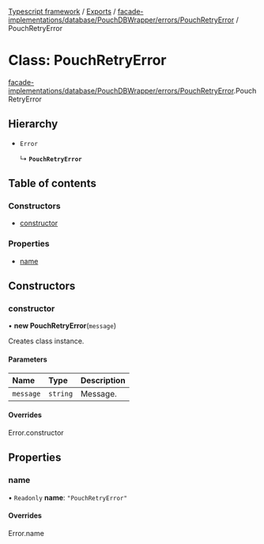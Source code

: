 [Typescript framework](../index.md) / [Exports](../modules.md) / [facade-implementations/database/PouchDBWrapper/errors/PouchRetryError](../modules/facade_implementations_database_PouchDBWrapper_errors_PouchRetryError.md) / PouchRetryError

# Class: PouchRetryError

[facade-implementations/database/PouchDBWrapper/errors/PouchRetryError](../modules/facade_implementations_database_PouchDBWrapper_errors_PouchRetryError.md).PouchRetryError

## Hierarchy

- `Error`

  ↳ **`PouchRetryError`**

## Table of contents

### Constructors

- [constructor](facade_implementations_database_PouchDBWrapper_errors_PouchRetryError.PouchRetryError.md#constructor)

### Properties

- [name](facade_implementations_database_PouchDBWrapper_errors_PouchRetryError.PouchRetryError.md#name)

## Constructors

### constructor

• **new PouchRetryError**(`message`)

Creates class instance.

#### Parameters

| Name | Type | Description |
| :------ | :------ | :------ |
| `message` | `string` | Message. |

#### Overrides

Error.constructor

## Properties

### name

• `Readonly` **name**: ``"PouchRetryError"``

#### Overrides

Error.name
